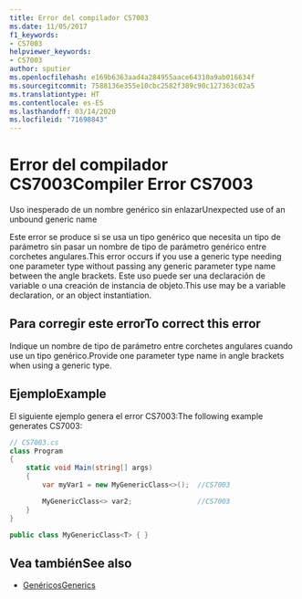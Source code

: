 ```yaml
---
title: Error del compilador CS7003
ms.date: 11/05/2017
f1_keywords:
- CS7003
helpviewer_keywords:
- CS7003
author: sputier
ms.openlocfilehash: e169b6363aad4a284955aace64310a9ab016634f
ms.sourcegitcommit: 7588136e355e10cbc2582f389c90c127363c02a5
ms.translationtype: HT
ms.contentlocale: es-ES
ms.lasthandoff: 03/14/2020
ms.locfileid: "71698843"
---
```

# <a name="compiler-error-cs7003"></a><span data-ttu-id="2bd26-102">Error del compilador CS7003</span><span class="sxs-lookup"><span data-stu-id="2bd26-102">Compiler Error CS7003</span></span>

<span data-ttu-id="2bd26-103">Uso inesperado de un nombre genérico sin enlazar</span><span class="sxs-lookup"><span data-stu-id="2bd26-103">Unexpected use of an unbound generic name</span></span>

<span data-ttu-id="2bd26-104">Este error se produce si se usa un tipo genérico que necesita un tipo de parámetro sin pasar un nombre de tipo de parámetro genérico entre corchetes angulares.</span><span class="sxs-lookup"><span data-stu-id="2bd26-104">This error occurs if you use a generic type needing one parameter type without passing any generic parameter type name between the angle brackets.</span></span> <span data-ttu-id="2bd26-105">Este uso puede ser una declaración de variable o una creación de instancia de objeto.</span><span class="sxs-lookup"><span data-stu-id="2bd26-105">This use may be a variable declaration, or an object instantiation.</span></span>

## <a name="to-correct-this-error"></a><span data-ttu-id="2bd26-106">Para corregir este error</span><span class="sxs-lookup"><span data-stu-id="2bd26-106">To correct this error</span></span>

<span data-ttu-id="2bd26-107">Indique un nombre de tipo de parámetro entre corchetes angulares cuando use un tipo genérico.</span><span class="sxs-lookup"><span data-stu-id="2bd26-107">Provide one parameter type name in angle brackets when using a generic type.</span></span>

## <a name="example"></a><span data-ttu-id="2bd26-108">Ejemplo</span><span class="sxs-lookup"><span data-stu-id="2bd26-108">Example</span></span>

<span data-ttu-id="2bd26-109">El siguiente ejemplo genera el error CS7003:</span><span class="sxs-lookup"><span data-stu-id="2bd26-109">The following example generates CS7003:</span></span>

```csharp
// CS7003.cs
class Program
{
    static void Main(string[] args)
    {
        var myVar1 = new MyGenericClass<>();  //CS7003

        MyGenericClass<> var2;                //CS7003
    }
}

public class MyGenericClass<T> { }
```

## <a name="see-also"></a><span data-ttu-id="2bd26-110">Vea también</span><span class="sxs-lookup"><span data-stu-id="2bd26-110">See also</span></span>

- [<span data-ttu-id="2bd26-111">Genéricos</span><span class="sxs-lookup"><span data-stu-id="2bd26-111">Generics</span></span>](../../programming-guide/generics/generic-type-parameters.md)
